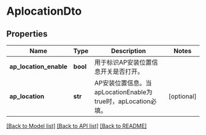 # AplocationDto

## Properties
Name | Type | Description | Notes
------------ | ------------- | ------------- | -------------
**ap_location_enable** | **bool** | 用于标识AP安装位置信息开关是否打开。 | 
**ap_location** | **str** | AP安装位置信息。当apLocationEnable为true时，apLocation必填。 | [optional] 

[[Back to Model list]](../README.md#documentation-for-models) [[Back to API list]](../README.md#documentation-for-api-endpoints) [[Back to README]](../README.md)


